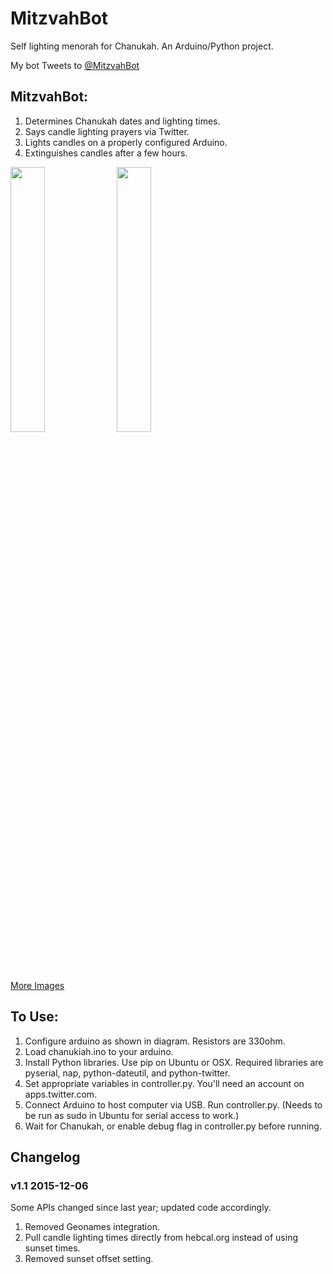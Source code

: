 MitzvahBot
==========

Self lighting menorah for Chanukah. An Arduino/Python project.

My bot Tweets to [@MitzvahBot](https://www.twitter.com/MitzvahBot)

## MitzvahBot:
1. Determines Chanukah dates and lighting times.
3. Says candle lighting prayers via Twitter.
4. Lights candles on a properly configured Arduino.
5. Extinguishes candles after a few hours.

<img src="http://i.imgur.com/wmDW2IH.jpg" height="33%" width="33%" />
<img src="http://i.imgur.com/TlSxgLa.png" height="33%" width="33%" />

[More Images](https://imgur.com/a/Hzz2V)

## To Use:
1. Configure arduino as shown in diagram. Resistors are 330ohm.
2. Load chanukiah.ino to your arduino.
3. Install Python libraries. Use pip on Ubuntu or OSX. Required libraries are pyserial, nap, python-dateutil, and python-twitter.
4. Set appropriate variables in controller.py. You'll need an account on apps.twitter.com.
5. Connect Arduino to host computer via USB. Run controller.py. (Needs to be run as sudo in Ubuntu for serial access to work.)
6. Wait for Chanukah, or enable debug flag in controller.py before running.

## Changelog
### v1.1 2015-12-06
Some APIs changed since last year; updated code accordingly.
1. Removed Geonames integration.
2. Pull candle lighting times directly from hebcal.org instead of using sunset times.
3. Removed sunset offset setting.